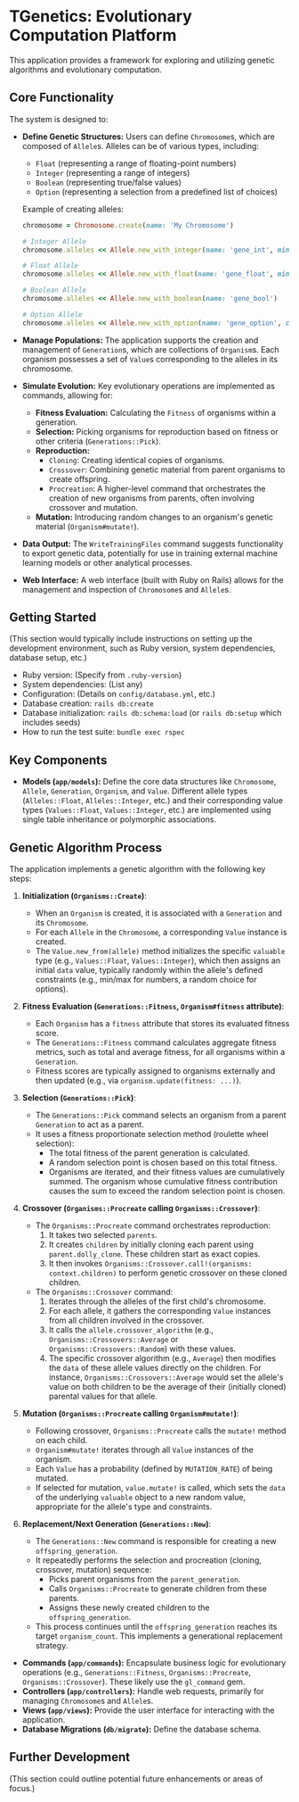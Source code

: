 # TGenetics: Evolutionary Computation Platform

This application provides a framework for exploring and utilizing genetic algorithms and evolutionary computation.

## Core Functionality

The system is designed to:

*   **Define Genetic Structures:** Users can define `Chromosome`s, which are composed of `Allele`s. Alleles can be of various types, including:
    *   `Float` (representing a range of floating-point numbers)
    *   `Integer` (representing a range of integers)
    *   `Boolean` (representing true/false values)
    *   `Option` (representing a selection from a predefined list of choices)

    Example of creating alleles:
    ```ruby
    chromosome = Chromosome.create(name: 'My Chromosome')

    # Integer Allele
    chromosome.alleles << Allele.new_with_integer(name: 'gene_int', minimum: 0, maximum: 100)

    # Float Allele
    chromosome.alleles << Allele.new_with_float(name: 'gene_float', minimum: 0.0, maximum: 1.0)

    # Boolean Allele
    chromosome.alleles << Allele.new_with_boolean(name: 'gene_bool')

    # Option Allele
    chromosome.alleles << Allele.new_with_option(name: 'gene_option', choices: ['A', 'B', 'C'])
    ```

*   **Manage Populations:** The application supports the creation and management of `Generation`s, which are collections of `Organism`s. Each organism possesses a set of `Value`s corresponding to the alleles in its chromosome.
*   **Simulate Evolution:** Key evolutionary operations are implemented as commands, allowing for:
    *   **Fitness Evaluation:** Calculating the `Fitness` of organisms within a generation.
    *   **Selection:** Picking organisms for reproduction based on fitness or other criteria (`Generations::Pick`).
    *   **Reproduction:**
        *   `Cloning`: Creating identical copies of organisms.
        *   `Crossover`: Combining genetic material from parent organisms to create offspring.
        *   `Procreation`: A higher-level command that orchestrates the creation of new organisms from parents, often involving crossover and mutation.
    *   **Mutation:** Introducing random changes to an organism's genetic material (`Organism#mutate!`).
*   **Data Output:** The `WriteTrainingFiles` command suggests functionality to export genetic data, potentially for use in training external machine learning models or other analytical processes.
*   **Web Interface:** A web interface (built with Ruby on Rails) allows for the management and inspection of `Chromosome`s and `Allele`s.

## Getting Started

(This section would typically include instructions on setting up the development environment, such as Ruby version, system dependencies, database setup, etc.)

*   Ruby version: (Specify from `.ruby-version`)
*   System dependencies: (List any)
*   Configuration: (Details on `config/database.yml`, etc.)
*   Database creation: `rails db:create`
*   Database initialization: `rails db:schema:load` (or `rails db:setup` which includes seeds)
*   How to run the test suite: `bundle exec rspec`

## Key Components

*   **Models (`app/models`):** Define the core data structures like `Chromosome`, `Allele`, `Generation`, `Organism`, and `Value`. Different allele types (`Alleles::Float`, `Alleles::Integer`, etc.) and their corresponding value types (`Values::Float`, `Values::Integer`, etc.) are implemented using single table inheritance or polymorphic associations.

## Genetic Algorithm Process

The application implements a genetic algorithm with the following key steps:

1.  **Initialization (`Organisms::Create`)**:
    *   When an `Organism` is created, it is associated with a `Generation` and its `Chromosome`.
    *   For each `Allele` in the `Chromosome`, a corresponding `Value` instance is created.
    *   The `Value.new_from(allele)` method initializes the specific `valuable` type (e.g., `Values::Float`, `Values::Integer`), which then assigns an initial `data` value, typically randomly within the allele's defined constraints (e.g., min/max for numbers, a random choice for options).

2.  **Fitness Evaluation (`Generations::Fitness`, `Organism#fitness` attribute)**:
    *   Each `Organism` has a `fitness` attribute that stores its evaluated fitness score.
    *   The `Generations::Fitness` command calculates aggregate fitness metrics, such as total and average fitness, for all organisms within a `Generation`.
    *   Fitness scores are typically assigned to organisms externally and then updated (e.g., via `organism.update(fitness: ...)`).

3.  **Selection (`Generations::Pick`)**:
    *   The `Generations::Pick` command selects an organism from a parent `Generation` to act as a parent.
    *   It uses a fitness proportionate selection method (roulette wheel selection):
        *   The total fitness of the parent generation is calculated.
        *   A random selection point is chosen based on this total fitness.
        *   Organisms are iterated, and their fitness values are cumulatively summed. The organism whose cumulative fitness contribution causes the sum to exceed the random selection point is chosen.

4.  **Crossover (`Organisms::Procreate` calling `Organisms::Crossover`)**:
    *   The `Organisms::Procreate` command orchestrates reproduction:
        1.  It takes two selected `parents`.
        2.  It creates `children` by initially cloning each parent using `parent.dolly_clone`. These children start as exact copies.
        3.  It then invokes `Organisms::Crossover.call!(organisms: context.children)` to perform genetic crossover on these cloned children.
    *   The `Organisms::Crossover` command:
        1.  Iterates through the alleles of the first child's chromosome.
        2.  For each allele, it gathers the corresponding `Value` instances from all children involved in the crossover.
        3.  It calls the `allele.crossover_algorithm` (e.g., `Organisms::Crossovers::Average` or `Organisms::Crossovers::Random`) with these values.
        4.  The specific crossover algorithm (e.g., `Average`) then modifies the `data` of these allele values directly on the children. For instance, `Organisms::Crossovers::Average` would set the allele's value on both children to be the average of their (initially cloned) parental values for that allele.

5.  **Mutation (`Organisms::Procreate` calling `Organism#mutate!`)**:
    *   Following crossover, `Organisms::Procreate` calls the `mutate!` method on each child.
    *   `Organism#mutate!` iterates through all `Value` instances of the organism.
    *   Each `Value` has a probability (defined by `MUTATION_RATE`) of being mutated.
    *   If selected for mutation, `value.mutate!` is called, which sets the `data` of the underlying `valuable` object to a new random value, appropriate for the allele's type and constraints.

6.  **Replacement/Next Generation (`Generations::New`)**:
    *   The `Generations::New` command is responsible for creating a new `offspring_generation`.
    *   It repeatedly performs the selection and procreation (cloning, crossover, mutation) sequence:
        *   Picks parent organisms from the `parent_generation`.
        *   Calls `Organisms::Procreate` to generate children from these parents.
        *   Assigns these newly created children to the `offspring_generation`.
    *   This process continues until the `offspring_generation` reaches its target `organism_count`. This implements a generational replacement strategy.
*   **Commands (`app/commands`):** Encapsulate business logic for evolutionary operations (e.g., `Generations::Fitness`, `Organisms::Procreate`, `Organisms::Crossover`). These likely use the `gl_command` gem.
*   **Controllers (`app/controllers`):** Handle web requests, primarily for managing `Chromosome`s and `Allele`s.
*   **Views (`app/views`):** Provide the user interface for interacting with the application.
*   **Database Migrations (`db/migrate`):** Define the database schema.

## Further Development

(This section could outline potential future enhancements or areas of focus.)
